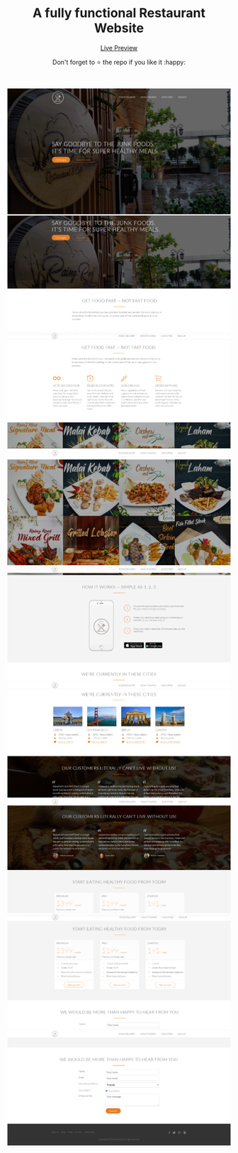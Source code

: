 <div align="center">
<h1> A fully functional Restaurant Website </h1>


[Live Preview](https://fahimfba.github.io/RainyRoof_Restaurant_Website/)

Don't forget to :star: the repo if you like it :happy:



<br>

![img 1](img/1.jpg)
![img 2](img/2.png)
![img 3](img/3.png)
![img 4](img/4.png)
![img 5](img/5.png)
![img 6](img/6.png)
![img 7](img/7.png)
![img 8](img/8.png)
![img 9](img/9.png)














</div>